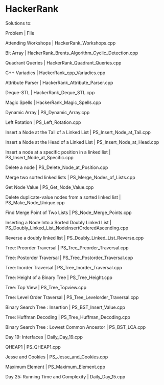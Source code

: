 # HackerRank

Solutions to:

Problem | File

Attending Workshops | HackerRank\_Workshops.cpp

Bit Array | HackerRank\_Brents\_Algorithm\_Cyclic\_Detection.cpp

Quadrant Queries | HackerRank\_Quadrant\_Queries.cpp

C++ Variadics | HackerRank\_cpp\_Variadics.cpp

Attribute Parser | HackerRank\_Attribute\_Parser.cpp

Deque-STL | HackerRank\_Deque\_STL.cpp

Magic Spells | HackerRank\_Magic\_Spells.cpp

Dynamic Array | PS\_Dynamic\_Array.cpp

Left Rotation | PS\_Left\_Rotation.cpp

Insert a Node at the Tail of a Linked List | PS\_Insert\_Node\_at\_Tail.cpp

Insert a Node at the Head of a Linked List | PS\_Insert\_Node\_at\_Head.cpp

Insert a node at a specific position in a linked list | PS\_Insert\_Node\_at\_Specific.cpp

Delete a node | PS\_Delete\_Node\_at\_Position.cpp

Merge two sorted linked lists | PS\_Merge\_Nodes\_of\_Lists.cpp

Get Node Value | PS\_Get\_Node\_Value.cpp

Delete duplicate-value nodes from a sorted linked list | PS\_Make\_Node\_Unique.cpp

Find Merge Point of Two Lists | PS\_Node\_Merge\_Points.cpp

Inserting a Node Into a Sorted Doubly Linked List | PS\_Doubly\_Linked\_List\_NodeInsertOrderedAscending.cpp

Reverse a doubly linked list | PS\_Doubly\_Linked\_List\_Reverse.cpp 

Tree: Preorder Traversal | PS\_Tree\_Preorder\_Traversal.cpp

Tree: Postorder Traversal | PS\_Tree\_Postorder\_Traversal.cpp

Tree: Inorder Traversal | PS\_Tree\_Inorder\_Traversal.cpp

Tree: Height of a Binary Tree | PS\_Tree\_Height.cpp

Tree: Top View | PS\_Tree\_Topview.cpp

Tree: Level Order Traversal | PS\_Tree\_Levelorder\_Traversal.cpp

Binary Search Tree : Insertion | PS\_BST\_Insert\_Value.cpp

Tree: Huffman Decoding | PS\_Tree\_Huffman\_Decoding.cpp

Binary Search Tree : Lowest Common Ancestor | PS\_BST\_LCA.cpp

Day 19: Interfaces | Daily\_Day\_19.cpp

QHEAP1 | PS\_QHEAP1.cpp

Jesse and Cookies | PS\_Jesse\_and\_Cookies.cpp

Maximum Element | PS\_Maximum\_Element.cpp

Day 25: Running Time and Complexity | Daily\_Day\_15.cpp
